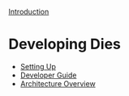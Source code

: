 [Introduction](./intro.md)

# Developing Dies

- [Setting Up](./setting_up.md)
- [Developer Guide](./dev.md)
- [Architecture Overview](./architecture.md)

